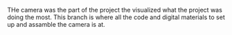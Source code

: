 THe camera was the part of the project the visualized what the project was doing the most. This branch is where all the code and digital materials to set up and assamble the camera is at.
